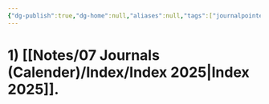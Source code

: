 ```yaml
---
{"dg-publish":true,"dg-home":null,"aliases":null,"tags":["journalpointer"],"permalink":"/notes/07-journals-calender/index/","dgPassFrontmatter":true,"updated":"2025-05-01T11:51:21.850+05:30"}
---
```


# 1) [[Notes/07 Journals (Calender)/Index/Index 2025\|Index 2025]].